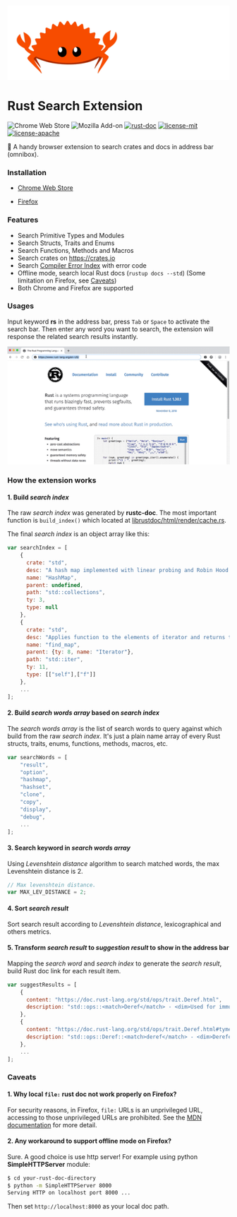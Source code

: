 
![](assets/rustacean.gif)

# Rust Search Extension

![Chrome Web Store](https://img.shields.io/chrome-web-store/v/ennpfpdlaclocpomkiablnmbppdnlhoh.svg)
![Mozilla Add-on](https://img.shields.io/amo/v/rust-search-extension?color=%2320123A)
[![rust-doc](https://img.shields.io/badge/stable-1.38.0-yellow.svg)](https://doc.rust-lang.org/1.38.0/std/)
[![license-mit](https://img.shields.io/badge/license-MIT-blue.svg)](https://github.com/Folyd/rust-search-extension/blob/master/LICENSE-MIT)
[![license-apache](https://img.shields.io/badge/license-Apache-yellow.svg)](https://github.com/Folyd/rust-search-extension/blob/master/LICENSE-APACHE)

🦀 A handy browser extension to search crates and docs in address bar (omnibox).

### Installation

- [Chrome Web Store](https://chrome.google.com/webstore/detail/rust-search-extension/ennpfpdlaclocpomkiablnmbppdnlhoh)

- [Firefox](https://addons.mozilla.org/en-US/firefox/addon/rust-search-extension/)

### Features

- Search Primitive Types and Modules
- Search Structs, Traits and Enums
- Search Functions, Methods and Macros
- Search crates on https://crates.io
- Search [Compiler Error Index](https://doc.rust-lang.org/error-index.html) with error code
- Offline mode, search local Rust docs (`rustup docs --std`) (Some limitation on Firefox, see [Caveats](#caveats))
- Both Chrome and Firefox are supported

### Usages

Input keyword **rs** in the address bar, press `Tab` or `Space` to activate the search bar. Then enter any word 
you want to search, the extension will response the related search results instantly.

![demonstration.gif](assets/demonstration.gif)

### How the extension works

#### 1. Build *search index*

The raw *search index* was generated by **rustc-doc**. The most important function is `build_index()` which 
located at [librustdoc/html/render/cache.rs](https://github.com/rust-lang/rust/blob/master/src/librustdoc/html/render/cache.rs).

The final *search index* is an object array like this:

```js
var searchIndex = [
    {
      crate: "std",
      desc: "A hash map implemented with linear probing and Robin Hood bucket stealing.",
      name: "HashMap",
      parent: undefined,
      path: "std::collections",
      ty: 3,
      type: null
    },
    {
      crate: "std",
      desc: "Applies function to the elements of iterator and returns the first non-none result.",
      name: "find_map",
      parent: {ty: 8, name: "Iterator"},
      path: "std::iter",
      ty: 11,
      type: [["self"],["f"]]
    },
    ...
];
```
 
#### 2. Build *search words array* based on *search index*

The *search words array* is the list of search words to query against which build from the raw *search index*.
It's just a plain name array of every Rust structs, traits, enums, functions, methods, macros, etc.
```js
var searchWords = [
    "result", 
    "option", 
    "hashmap", 
    "hashset", 
    "clone", 
    "copy", 
    "display", 
    "debug",
    ...
];
```

#### 3. Search keyword in *search words array*

Using *Levenshtein distance* algorithm to search matched words, the max Levenshtein distance is 2.

```js
// Max levenshtein distance.
var MAX_LEV_DISTANCE = 2;
```

#### 4. Sort *search result* 

Sort search result according to *Levenshtein distance*, lexicographical and others metrics.

#### 5. Transform *search result* to *suggestion result* to show in the address bar

Mapping the *search word* and *search index* to generate the *search result*, build Rust doc link for each result item.

```js
var suggestResults = [
    {
      content: "https://doc.rust-lang.org/std/ops/trait.Deref.html",
      description: "std::ops::<match>Deref</match> - <dim>Used for immutable dereferencing operations, like `*v`.</dim>"
    },
    {
      content: "https://doc.rust-lang.org/std/ops/trait.Deref.html#tymethod.deref",
      description: "std::ops::Deref::<match>deref</match> - <dim>Dereferences the value.</dim>"
    },
    ...
];
```

### Caveats

#### 1. Why local `file:` rust doc not work properly on Firefox?

For security reasons, in Firefox, `file:` URLs is an unprivileged URL, accessing to those unprivileged URLs are prohibited. 
See the [MDN documentation](https://developer.mozilla.org/en-US/docs/Mozilla/Add-ons/WebExtensions/API/tabs/create) for more detail.

#### 2. Any workaround to support offline mode on Firefox?

Sure. A good choice is use http server! For example using python **SimpleHTTPServer** module:

```sh
$ cd your-rust-doc-directory
$ python -m SimpleHTTPServer 8000
Serving HTTP on localhost port 8000 ...
```

Then set `http://localhost:8000` as your local doc path.